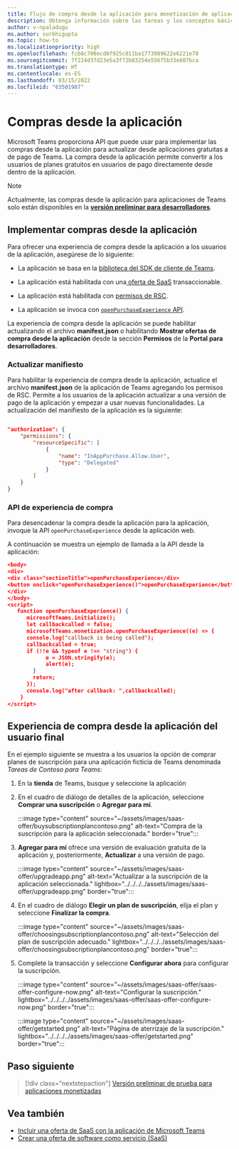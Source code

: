 ```yaml
---
title: Flujo de compra desde la aplicación para monetización de aplicaciones
description: Obtenga información sobre las tareas y los conceptos básicos necesarios para implementar las compras desde la aplicación y la funcionalidad de prueba en las aplicaciones de Teams.
author: v-npaladugu
ms.author: surbhigupta
ms.topic: how-to
ms.localizationpriority: high
ms.openlocfilehash: fcb8c700ecd6f925c011ba1773989622e6221e78
ms.sourcegitcommit: 7f224d37d23e5a3f72b83254e556f5b33e807bca
ms.translationtype: HT
ms.contentlocale: es-ES
ms.lasthandoff: 03/15/2022
ms.locfileid: "63501987"
---
```

# <a name="in-app-purchases"></a>Compras desde la aplicación

Microsoft Teams proporciona API que puede usar para implementar las compras desde la aplicación para actualizar desde aplicaciones gratuitas a de pago de Teams. La compra desde la aplicación permite convertir a los usuarios de planes gratuitos en usuarios de pago directamente desde dentro de la aplicación.

> [!NOTE]
> Actualmente, las compras desde la aplicación para aplicaciones de Teams solo están disponibles en la [**versión preliminar para desarrolladores**](/microsoftteams/platform/resources/dev-preview/developer-preview-intro).

## <a name="implement-in-app-purchases"></a>Implementar compras desde la aplicación

Para ofrecer una experiencia de compra desde la aplicación a los usuarios de la aplicación, asegúrese de lo siguiente:

* La aplicación se basa en la [biblioteca del SDK de cliente de Teams](https://github.com/OfficeDev/microsoft-teams-library-js).

* La aplicación está habilitada con una[ oferta de SaaS](~/concepts/deploy-and-publish/appsource/prepare/include-saas-offer.md) transaccionable.

* La aplicación está habilitada con [permisos de RSC](#update-manifest).

* La aplicación se invoca con [`openPurchaseExperience` API](#purchase-experience-api).

La experiencia de compra desde la aplicación se puede habilitar actualizando el archivo **manifest.json** o habilitando **Mostrar ofertas de compra desde la aplicación** desde la sección **Permisos** de la **Portal para desarrolladores**.

### <a name="update-manifest"></a>Actualizar manifiesto

Para habilitar la experiencia de compra desde la aplicación, actualice el archivo **manifest.json** de la aplicación de Teams agregando los permisos de RSC. Permite a los usuarios de la aplicación actualizar a una versión de pago de la aplicación y empezar a usar nuevas funcionalidades. La actualización del manifiesto de la aplicación es la siguiente:

```json

"authorization": {
    "permissions": {
        "resourceSpecific": [
            {
                "name": "InAppPurchase.Allow.User",
                "type": "Delegated"
            }
        ]
    }
}
```

### <a name="purchase-experience-api"></a>API de experiencia de compra

Para desencadenar la compra desde la aplicación para la aplicación, invoque la API `openPurchaseExperience` desde la aplicación web.

A continuación se muestra un ejemplo de llamada a la API desde la aplicación:

```json
<body> 
<div> 
<div class="sectionTitle">openPurchaseExperience</div> 
<button onclick="openPurchaseExperience()">openPurchaseExperience</button> 
</div> 
</body> 
<script> 
   function openPurchaseExperience() {
      microsoftTeams.initialize();
      let callbackcalled = false;
      microsoftTeams.monetization.openPurchaseExperience((e) => {
      console.log("callback is being called");
      callbackcalled = true;  
      if (!!e && typeof e !== "string") {
            e = JSON.stringify(e);
            alert(e);
        }
        return;
      });
      console.log("after callback: ",callbackcalled);
    } 
</script> 
```

## <a name="end-user-in-app-purchasing-experience"></a>Experiencia de compra desde la aplicación del usuario final

En el ejemplo siguiente se muestra a los usuarios la opción de comprar planes de suscripción para una aplicación ficticia de Teams denominada *Tareas de Contoso para Teams*:

1. En la **tienda** de Teams, busque y seleccione la aplicación

1. En el cuadro de diálogo de detalles de la aplicación, seleccione **Comprar una suscripción** o **Agregar para mí**.

    :::image type="content" source="~/assets/images/saas-offer/buysubscriptionplancontoso.png" alt-text="Compra de la suscripción para la aplicación seleccionada." border="true":::

1. **Agregar para mí** ofrece una versión de evaluación gratuita de la aplicación y, posteriormente, **Actualizar** a una versión de pago.

    :::image type="content" source="~/assets/images/saas-offer/upgradeapp.png" alt-text="Actualizar a la suscripción de la aplicación seleccionada." lightbox="../../../../assets/images/saas-offer/upgradeapp.png" border="true":::

1. En el cuadro de diálogo **Elegir un plan de suscripción**, elija el plan y seleccione **Finalizar la compra**.

    :::image type="content" source="~/assets/images/saas-offer/choosingsubscriptionplancontoso.png" alt-text="Selección del plan de suscripción adecuado." lightbox="../../../../assets/images/saas-offer/choosingsubscriptionplancontoso.png" border="true":::

1. Complete la transacción y seleccione **Configurar ahora** para configurar la suscripción.

    :::image type="content" source="~/assets/images/saas-offer/saas-offer-configure-now.png" alt-text="Configurar la suscripción." lightbox="../../../../assets/images/saas-offer/saas-offer-configure-now.png" border="true":::

    :::image type="content" source="~/assets/images/saas-offer/getstarted.png" alt-text="Página de aterrizaje de la suscripción." lightbox="../../../../assets/images/saas-offer/getstarted.png" border="true":::

## <a name="next-step"></a>Paso siguiente

> [!div class="nextstepaction"]
> [Versión preliminar de prueba para aplicaciones monetizadas](~/concepts/deploy-and-publish/appsource/prepare/Test-preview-for-monetized-apps.md)

## <a name="see-also"></a>Vea también

* [Incluir una oferta de SaaS con la aplicación de Microsoft Teams](~/concepts/deploy-and-publish/appsource/prepare/include-saas-offer.md)
* [Crear una oferta de software como servicio (SaaS)](include-saas-offer.md#create-your-saas-offer)

